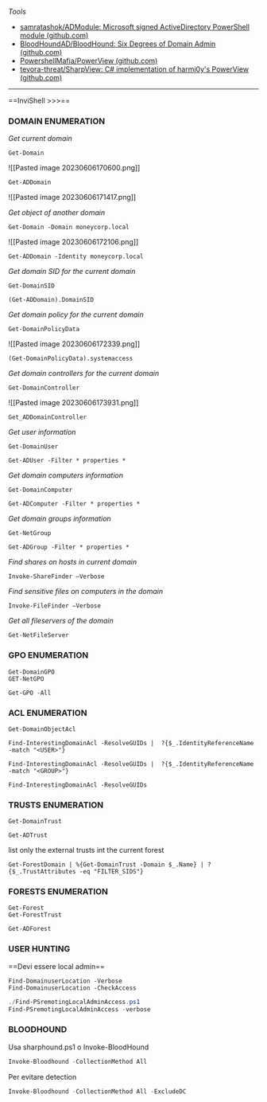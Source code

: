 
*Tools*
- [samratashok/ADModule: Microsoft signed ActiveDirectory PowerShell module (github.com)](https://github.com/samratashok/ADModule)
- [BloodHoundAD/BloodHound: Six Degrees of Domain Admin (github.com)](https://github.com/BloodHoundAD/BloodHound)
- [PowershellMafia/PowerView (github.com)](https://github.com/PowerShellMafia/PowerSploit/blob/master/Recon/PowerView.ps1)
- [tevora-threat/SharpView: C# implementation of harmj0y's PowerView (github.com)](https://github.com/tevora-threat/SharpView)
____
==InviShell >>>==
### **DOMAIN ENUMERATION**
*Get current domain*
```PowerView
Get-Domain
```
![[Pasted image 20230606170600.png]]

```AD_module
Get-ADDomain
```
![[Pasted image 20230606171417.png]]

*Get object of another domain*
```PowerView
Get-Domain -Domain moneycorp.local
```
![[Pasted image 20230606172106.png]]
```AD_module
Get-ADDomain -Identity moneycorp.local
```
*Get domain SID for the current domain*
```PowerView
Get-DomainSID
```
```AD_module
(Get-ADDomain).DomainSID
```
*Get domain policy for the current domain*
```PowerView
Get-DomainPolicyData
```
![[Pasted image 20230606172339.png]]
```POWERVIEW
(Get-DomainPolicyData).systemaccess
```
*Get domain controllers for the current domain*
```PowerView
Get-DomainController
```
![[Pasted image 20230606173931.png]]
```AD_module
Get_ADDomainController
```
*Get user information*
```PowerView
Get-DomainUser
```
```AD_MODULE
Get-ADUser -Filter * properties *
```
*Get domain computers information*
```PowerView
Get-DomainComputer
```
```AD_MODULE
Get-ADComputer -Filter * properties *
```
*Get domain groups information*
```PowerView
Get-NetGroup
```
```AD_MODULE
Get-ADGroup -Filter * properties *
```
*Find shares on hosts in current domain*
```PowerView
Invoke-ShareFinder –Verbose
```
*Find sensitive files on computers in the domain*
```PowerView
Invoke-FileFinder –Verbose
```
*Get all fileservers of the domain*
```PowerVieW
Get-NetFileServer
```

### **GPO ENUMERATION**
```PowerView
Get-DomainGPO
GET-NetGPO
```
```AD_module
Get-GPO -All 
```
### **ACL ENUMERATION**
 ```PowerView
Get-DomainObjectAcl
```
```powerview
Find-InterestingDomainAcl -ResolveGUIDs |  ?{$_.IdentityReferenceName -match "<USER>"}
```
```powerview
Find-InterestingDomainAcl -ResolveGUIDs |  ?{$_.IdentityReferenceName -match "<GROUP>"}
```
 ```PowerView
Find-InterestingDomainAcl -ResolveGUIDs
```

### **TRUSTS ENUMERATION**
 ```PowerView
Get-DomainTrust
```
```AD_module
Get-ADTrust 
```
 list only the external trusts int the current forest
 ```Powerview
Get-ForestDomain | %{Get-DomainTrust -Domain $_.Name} | ?{$_.TrustAttributes -eq "FILTER_SIDS"}
```
### **FORESTS ENUMERATION**
 ```PowerView
Get-Forest
Get-ForestTrust
```
```AD_module
Get-ADForest
```
### **USER HUNTING**
==Devi essere local admin==
```PowerView
Find-DomainuserLocation -Verbose
Find-DomainuserLocation -CheckAccess
```
```powershell
./Find-PSremotingLocalAdminAccess.ps1
Find-PSremotingLocalAdminAccess -verbose
```


### **BLOODHOUND**
Usa sharphound.ps1 o Invoke-BloodHound
```powershell
Invoke-Bloodhound -CollectionMethod All
```
Per evitare detection
```powershell
Invoke-Bloodhound -CollectionMethod All -ExcludeDC
```
